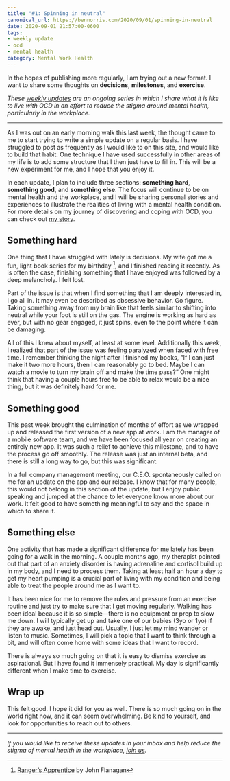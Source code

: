 ```yaml
---
title: "#1: Spinning in neutral"
canonical_url: https://bennorris.com/2020/09/01/spinning-in-neutral
date: 2020-09-01 21:57:00-0600
tags:
- weekly update
- ocd
- mental health
category: Mental Work Health
---
```


In the hopes of publishing more regularly, I am trying out a new format. I want to share some thoughts on **decisions**, **milestones**, and **exercise**.

_These [weekly updates](https://bennorris.com/tags/weekly-update/) are an ongoing series in which I share what it is like to live with OCD in an effort to reduce the stigma around mental health, particularly in the workplace._

***

As I was out on an early morning walk this last week, the thought came to me to start trying to write a simple update on a regular basis. I have struggled to post as frequently as I would like to on this site, and would like to build that habit. One technique I have used successfully in other areas of my life is to add some structure that I then just have to fill in. This will be a new experiment for me, and I hope that you enjoy it.

In each update, I plan to include three sections: **something hard**, **something good**, and **something else**. The focus will continue to be on mental health and the workplace, and I will be sharing personal stories and experiences to illustrate the realities of living with a mental health condition. For more details on my journey of discovering and coping with OCD, you can check out [my story](https://bennorris.com/2019/11/10/my-story/).

## Something hard
One thing that I have struggled with lately is decisions. My wife got me a fun, light book series for my birthday [^1], and I finished reading it recently. As is often the case, finishing something that I have enjoyed was followed by a deep melancholy. I felt lost.

Part of the issue is that when I find something that I am deeply interested in, I go all in. It may even be described as obsessive behavior. Go figure. Taking something away from my brain like that feels similar to shifting into neutral while your foot is still on the gas. The engine is working as hard as ever, but with no gear engaged, it just spins, even to the point where it can be damaging.

All of this I knew about myself, at least at some level. Additionally this week, I realized that part of the issue was feeling paralyzed when faced with free time. I remember thinking the night after I finished my books, “If I can just make it two more hours, then I can reasonably go to bed. Maybe I can watch a movie to turn my brain off and make the time pass?” One might think that having a couple hours free to be able to relax would be a nice thing, but it was definitely hard for me.

## Something good
This past week brought the culmination of months of effort as we wrapped up and released the first version of a new app at work. I am the manager of a mobile software team, and we have been focused all year on creating an entirely new app. It was such a relief to achieve this milestone, and to have the process go off smoothly. The release was just an internal beta, and there is still a long way to go, but this was significant.

In a full company management meeting, our C.E.O. spontaneously called on me for an update on the app and our release. I know that for many people, this would not belong in this section of the update, but I enjoy public speaking and jumped at the chance to let everyone know more about our work. It felt good to have something meaningful to say and the space in which to share it.

## Something else
One activity that has made a significant difference for me lately has been going for a walk in the morning. A couple months ago, my therapist pointed out that part of an anxiety disorder is having adrenaline and cortisol build up in my body, and I need to process them. Taking at least half an hour a day to get my heart pumping is a crucial part of living with my condition and being able to treat the people around me as I want to.

It has been nice for me to remove the rules and pressure from an exercise routine and just try to make sure that I get moving regularly. Walking has been ideal because it is so simple—there is no equipment or prep to slow me down. I will typically get up and take one of our babies (3yo or 1yo) if they are awake, and just head out. Usually, I just let my mind wander or listen to music. Sometimes, I will pick a topic that I want to think through a bit, and will often come home with some ideas that I want to record.

There is always so much going on that it is easy to dismiss exercise as aspirational. But I have found it immensely practical. My day is significantly different when I make time to exercise.

## Wrap up
This felt good. I hope it did for you as well. There is so much going on in the world right now, and it can seem overwhelming. Be kind to yourself, and look for opportunities to reach out to others. 

***

_If you would like to receive these updates in your inbox and help reduce the stigma of mental health in the workplace, [join us](https://bennorris.com/subscribe/mwh/)._


[^1]: [Ranger’s Apprentice](https://en.wikipedia.org/wiki/Ranger%27s_Apprentice) by John Flanagan